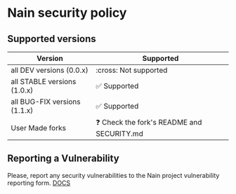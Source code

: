 # Nain security policy

## Supported versions

| Version | Supported          |
| ------- | ------------------ |
| all DEV versions (0.0.x) | :cross: Not supported |
| all STABLE versions (1.0.x) | :white_check_mark: Supported |
| all BUG-FIX versions (1.1.x) | :white_check_mark: Supported |
| User Made forks | :question: Check the fork's README and SECURITY.md |

## Reporting a Vulnerability

Please, report any security vulnerabilities to the Nain project vulnerability reporting form.
[DOCS]()